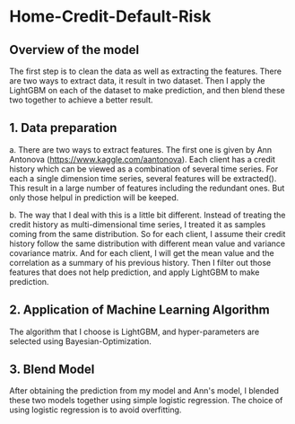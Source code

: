 # Home-Credit-Default-Risk
## Overview of the model
The first step is to clean the data as well as extracting the features. There are two ways to extract data, it result in two dataset. Then I apply the LightGBM on each of the dataset to make prediction, and then blend these two together to achieve a better result.


## 1. Data preparation
a. There are two ways to extract features. The first one is given by Ann Antonova (https://www.kaggle.com/aantonova). Each client has a credit history which can be viewed as a combination of several time series. For each a single dimension time series, several features will be extracted(). This result in a large number of features including the redundant ones. But only  those helpul in prediction will be keeped. 

b. The way that I deal with this is a little bit different. Instead of treating the credit history as multi-dimensional time series, I treated it as samples coming from the same distribution. So for each client, I assume their credit history follow the same distribution with different mean value and variance covariance matrix. And for each client, I will get the mean value and the correlation as a summary of his previous history. Then I filter out those features that does not help prediction, and apply LightGBM to make prediction.


## 2. Application of Machine Learning Algorithm
The algorithm that I choose is LightGBM, and hyper-parameters are selected using Bayesian-Optimization. 

## 3. Blend Model 
After obtaining the prediction from my model and Ann's model, I blended these two models together using simple logistic regression. The choice of using logistic regression is to avoid overfitting.
